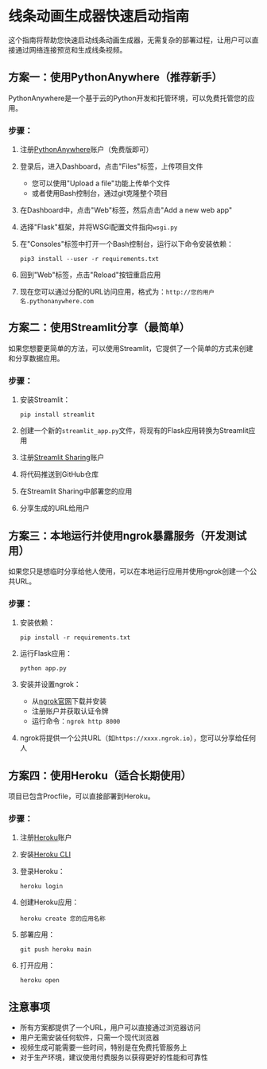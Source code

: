 # 线条动画生成器快速启动指南

这个指南将帮助您快速启动线条动画生成器，无需复杂的部署过程，让用户可以直接通过网络连接预览和生成线条视频。

## 方案一：使用PythonAnywhere（推荐新手）

PythonAnywhere是一个基于云的Python开发和托管环境，可以免费托管您的应用。

### 步骤：

1. 注册[PythonAnywhere](https://www.pythonanywhere.com/)账户（免费版即可）

2. 登录后，进入Dashboard，点击"Files"标签，上传项目文件
   - 您可以使用"Upload a file"功能上传单个文件
   - 或者使用Bash控制台，通过git克隆整个项目

3. 在Dashboard中，点击"Web"标签，然后点击"Add a new web app"

4. 选择"Flask"框架，并将WSGI配置文件指向`wsgi.py`

5. 在"Consoles"标签中打开一个Bash控制台，运行以下命令安装依赖：
   ```
   pip3 install --user -r requirements.txt
   ```

6. 回到"Web"标签，点击"Reload"按钮重启应用

7. 现在您可以通过分配的URL访问应用，格式为：`http://您的用户名.pythonanywhere.com`

## 方案二：使用Streamlit分享（最简单）

如果您想要更简单的方法，可以使用Streamlit，它提供了一个简单的方式来创建和分享数据应用。

### 步骤：

1. 安装Streamlit：
   ```
   pip install streamlit
   ```

2. 创建一个新的`streamlit_app.py`文件，将现有的Flask应用转换为Streamlit应用

3. 注册[Streamlit Sharing](https://streamlit.io/sharing)账户

4. 将代码推送到GitHub仓库

5. 在Streamlit Sharing中部署您的应用

6. 分享生成的URL给用户

## 方案三：本地运行并使用ngrok暴露服务（开发测试用）

如果您只是想临时分享给他人使用，可以在本地运行应用并使用ngrok创建一个公共URL。

### 步骤：

1. 安装依赖：
   ```
   pip install -r requirements.txt
   ```

2. 运行Flask应用：
   ```
   python app.py
   ```

3. 安装并设置ngrok：
   - 从[ngrok官网](https://ngrok.com/)下载并安装
   - 注册账户并获取认证令牌
   - 运行命令：`ngrok http 8000`

4. ngrok将提供一个公共URL（如`https://xxxx.ngrok.io`），您可以分享给任何人

## 方案四：使用Heroku（适合长期使用）

项目已包含Procfile，可以直接部署到Heroku。

### 步骤：

1. 注册[Heroku](https://www.heroku.com/)账户

2. 安装[Heroku CLI](https://devcenter.heroku.com/articles/heroku-cli)

3. 登录Heroku：
   ```
   heroku login
   ```

4. 创建Heroku应用：
   ```
   heroku create 您的应用名称
   ```

5. 部署应用：
   ```
   git push heroku main
   ```

6. 打开应用：
   ```
   heroku open
   ```

## 注意事项

- 所有方案都提供了一个URL，用户可以直接通过浏览器访问
- 用户无需安装任何软件，只需一个现代浏览器
- 视频生成可能需要一些时间，特别是在免费托管服务上
- 对于生产环境，建议使用付费服务以获得更好的性能和可靠性